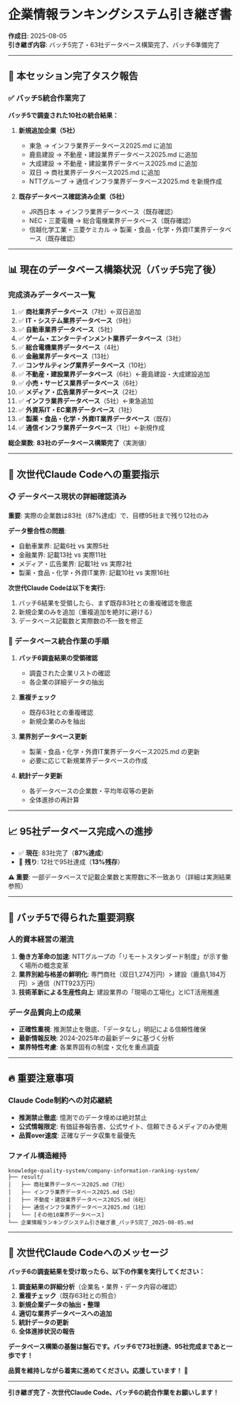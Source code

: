 # 企業情報ランキングシステム引き継ぎ書

**作成日**: 2025-08-05  
**引き継ぎ内容**: バッチ5完了・63社データベース構築完了、バッチ6準備完了

---

## 🎯 本セッション完了タスク報告

### ✅ バッチ5統合作業完了

**バッチ5で調査された10社の統合結果：**

1. **新規追加企業（5社）**
   - 東急 → インフラ業界データベース2025.md に追加
   - 鹿島建設 → 不動産・建設業界データベース2025.md に追加
   - 大成建設 → 不動産・建設業界データベース2025.md に追加
   - 双日 → 商社業界データベース2025.md に追加
   - NTTグループ → 通信インフラ業界データベース2025.md を新規作成

2. **既存データベース確認済み企業（5社）**
   - JR西日本 → インフラ業界データベース（既存確認）
   - NEC・三菱電機 → 総合電機業界データベース（既存確認）
   - 信越化学工業・三菱ケミカル → 製薬・食品・化学・外資IT業界データベース（既存確認）

---

## 📊 現在のデータベース構築状況（バッチ5完了後）

### 完成済みデータベース一覧
1. ✅ **商社業界データベース**（7社）←双日追加
2. ✅ **IT・システム業界データベース**（9社）
3. ✅ **自動車業界データベース**（5社）
4. ✅ **ゲーム・エンターテインメント業界データベース**（3社）
5. ✅ **総合電機業界データベース**（4社）
6. ✅ **金融業界データベース**（13社）
7. ✅ **コンサルティング業界データベース**（10社）
8. ✅ **不動産・建設業界データベース**（6社）←鹿島建設・大成建設追加
9. ✅ **小売・サービス業界データベース**（6社）
10. ✅ **メディア・広告業界データベース**（2社）
11. ✅ **インフラ業界データベース**（5社）←東急追加
12. ✅ **外資系IT・EC業界データベース**（1社）
13. ✅ **製薬・食品・化学・外資IT業界データベース**（既存）
14. ✅ **通信インフラ業界データベース**（1社）←新規作成

**総企業数**: **83社のデータベース構築完了**（実測値）

---

## 🚨 次世代Claude Codeへの重要指示

### 📋 データベース現状の詳細確認済み

**重要**: 実際の企業数は83社（87%達成）で、目標95社まで残り12社のみ

**データ整合性の問題**:
- 自動車業界: 記載6社 vs 実際5社
- 金融業界: 記載13社 vs 実際11社  
- メディア・広告業界: 記載1社 vs 実際2社
- 製薬・食品・化学・外資IT業界: 記載10社 vs 実際16社

**次世代Claude Codeは以下を実行:**
1. バッチ6結果を受領したら、まず既存83社との重複確認を徹底
2. 新規企業のみを追加（重複追加を絶対に避ける）
3. データベース記載数と実際数の不一致を修正

### 🔧 データベース統合作業の手順

1. **バッチ6調査結果の受領確認**
   - 調査された企業リストの確認
   - 各企業の詳細データの抽出

2. **重複チェック**
   - 既存63社との重複確認
   - 新規企業のみを抽出

3. **業界別データベース更新**
   - 製薬・食品・化学・外資IT業界データベース2025.md の更新
   - 必要に応じて新規業界データベースの作成

4. **統計データ更新**
   - 各データベースの企業数・平均年収等の更新
   - 全体進捗の再計算

---

## 📈 95社データベース完成への進捗

- ✅ **現在**: 83社完了（**87%達成**）
- 🔄 **残り**: 12社で95社達成（**13%残存**）

**⚠️ 重要**: 一部データベースで記載企業数と実際数に不一致あり（詳細は実測結果参照）

---

## 🎯 バッチ5で得られた重要洞察

### 人的資本経営の潮流
1. **働き方革命の加速**: NTTグループの「リモートスタンダード制度」が示す働く場所の概念変革
2. **業界別給与格差の鮮明化**: 専門商社（双日1,274万円）> 建設（鹿島1,184万円）> 通信（NTT923万円）
3. **技術革新による生産性向上**: 建設業界の「現場の工場化」とICT活用推進

### データ品質向上の成果
- **正確性重視**: 推測禁止を徹底、「データなし」明記による信頼性確保
- **最新情報反映**: 2024-2025年の最新データに基づく分析
- **業界特性考慮**: 各業界固有の制度・文化を重点調査

---

## 🔥 重要注意事項

### Claude Code制約への対応継続
- **推測禁止徹底**: 憶測でのデータ埋めは絶対禁止
- **公式情報限定**: 有価証券報告書、公式サイト、信頼できるメディアのみ使用
- **品質over速度**: 正確なデータ収集を最優先

### ファイル構造維持
```
knowledge-quality-system/company-information-ranking-system/
├── result/
│   ├── 商社業界データベース2025.md（7社）
│   ├── インフラ業界データベース2025.md（5社）
│   ├── 不動産・建設業界データベース2025.md（6社）
│   ├── 通信インフラ業界データベース2025.md（1社）
│   └── [その他10業界データベース]
└── 企業情報ランキングシステム引き継ぎ書_バッチ5完了_2025-08-05.md
```

---

## 🚀 次世代Claude Codeへのメッセージ

**バッチ6の調査結果を受け取ったら、以下の作業を実行してください：**

1. **調査結果の詳細分析**（企業名・業界・データ内容の確認）
2. **重複チェック**（既存63社との照合）
3. **新規企業データの抽出・整理**
4. **適切な業界データベースへの追加**
5. **統計データの更新**
6. **全体進捗状況の報告**

**データベース構築の基盤は盤石です。バッチ6で73社到達、95社完成まであと一歩です！**

**品質を維持しながら着実に進めてください。応援しています！** 🎯

---

**引き継ぎ完了 - 次世代Claude Code、バッチ6の統合作業をお願いします！**